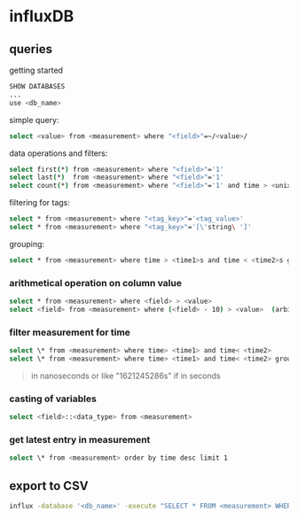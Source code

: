# influxDB
 
## queries
getting started
```sh
SHOW DATABASES
...
use <db_name>
```

simple query:
```sh
select <value> from <measurement> where "<field>"=~/<value>/ 
```

data operations and filters:
```sh
select first(*) from <measurement> where "<field>"='1'
select last(*)  from <measurement> where "<field>"='1'
select count(*) from <measurement> where "<field>"='1' and time > <unix_time>s
```

filtering for tags:
```sh
select * from <measurement> where "<tag_key>"='<tag_value>'
select * from <measurement> where "<tag_key>"='[\'string\ ']'
```

grouping:
```sh
select * from <measurement> where time > <time1>s and time < <time2>s group by <field>
```

### arithmetical operation on column value
```sh
select * from <measurement> where <field> > <value>
select <field> from <measurement> where (<field> - 10) > <value>  (arbitrary arithmetical operation)
```

### filter measurement for time
```sh
select \* from <measurement> where time> <time1> and time< <time2>
select \* from <measurement> where time> <time1> and time< <time2> group by time(1m)
```
> <time> in nanoseconds or like "1621245286s" if in seconds


### casting of variables
```sh
select <field>::<data_type> from <measurement>
```

### get latest entry in measurement
```sh
select \* from <measurement> order by time desc limit 1
```

## export to CSV
```sh
influx -database '<db_name>' -execute "SELECT * FROM <measurement> WHERE time>"$start"s and time<"$stop"s and \"<tag_key>\"='<tag_value>'" -format csv  > export.csv
```
